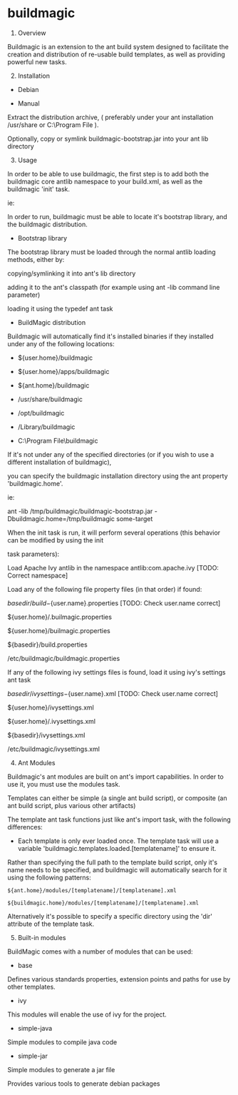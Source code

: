 buildmagic
==========

1) Overview

Buildmagic is an extension to the ant build system designed to facilitate the creation and distribution of re-usable build templates, as well as providing powerful new tasks.

2) Installation

- Debian

- Manual

Extract the distribution archive, ( preferably under your ant installation /usr/share or C:\Program File ).

Optionally, copy or symlink buildmagic-bootstrap.jar into your ant lib directory

3) Usage

In order to be able to use buildmagic, the first step is to add both the buildmagic core antlib namespace to your build.xml, as well as the buildmagic 'init' task.

ie:

<project name="My Project" xmlns:bm="antlib:com.kloudtek.buildmagic">
  <bm:init/>
</project>

In order to run, buildmagic must be able to locate it's bootstrap library, and the buildmagic distribution.

* Bootstrap library

The bootstrap library must be loaded through the normal antlib loading methods, either by:

  copying/symlinking it into ant's lib directory

  adding it to the ant's classpath (for example using ant -lib command line parameter)

  loading it using the typedef ant task

* BuildMagic distribution

Buildmagic will automatically find it's installed binaries if they installed under any of the following locations:

- ${user.home}/buildmagic

- ${user.home}/apps/buildmagic

- ${ant.home}/buildmagic

- /usr/share/buildmagic

- /opt/buildmagic

- /Library/buildmagic

- C:\Program File\buildmagic

If it's not under any of the specified directories (or if you wish to use a different installation of buildmagic),

you can specify the buildmagic installation directory using the ant property 'buildmagic.home'.

ie:

ant -lib /tmp/buildmagic/buildmagic-bootstrap.jar -Dbuildmagic.home=/tmp/buildmagic some-target

When the init task is run, it will perform several operations (this behavior can be modified by using the init

task parameters):

Load Apache Ivy antlib in the namespace antlib:com.apache.ivy [TODO: Correct namespace]

Load any of the following file property files (in that order) if found:

  ${basedir}/build-${user.name}.properties [TODO: Check user.name correct]

  ${user.home}/.builmagic.properties

  ${user.home}/builmagic.properties

  ${basedir}/build.properties

  /etc/buildmagic/buildmagic.properties

If any of the following ivy settings files is found, load it using ivy's settings ant task

  ${basedir}/ivysettings-${user.name}.xml [TODO: Check user.name correct]

  ${user.home}/ivysettings.xml

  ${user.home}/.ivysettings.xml

  ${basedir}/ivysettings.xml

  /etc/buildmagic/ivysettings.xml

4) Ant Modules

Buildmagic's ant modules are built on ant's import capabilities. In order to use it, you must use the modules task.

Templates can either be simple (a single ant build script), or composite (an ant build script, plus various other artifacts)

The template ant task functions just like ant's import task, with the following differences:

  - Each template is only ever loaded once. The template task will use a variable 'buildmagic.templates.loaded.[templatename]' to ensure it.

  Rather than specifying the full path to the template build script, only it's name needs to be specified, and buildmagic will automatically search for it using the following patterns:

    ${ant.home}/modules/[templatename]/[templatename].xml

    ${buildmagic.home}/modules/[templatename]/[templatename].xml

  Alternatively it's possible to specify a specific directory using the 'dir' attribute of the template task.

5) Built-in modules

BuildMagic comes with a number of modules that can be used:

- base

Defines various standards properties, extension points and paths for use by other templates.

- ivy

This modules will enable the use of ivy for the project.

- simple-java

Simple modules to compile java code

- simple-jar

Simple modules to generate a jar file

Provides various tools to generate debian packages
